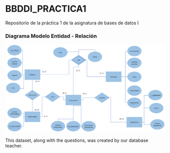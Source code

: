 # BBDDI_PRACTICA1
Repositorio de la práctica 1 de la asignatura de bases de datos I


### Diagrama Modelo Entidad - Relación

![DIAGRAMA E-R](https://github.com/pandita-IA/BBDDI_PRACTICA1/blob/main/Drawing%20-%20Copy.png)






This dataset, along with the questions, was created by our database teacher.

